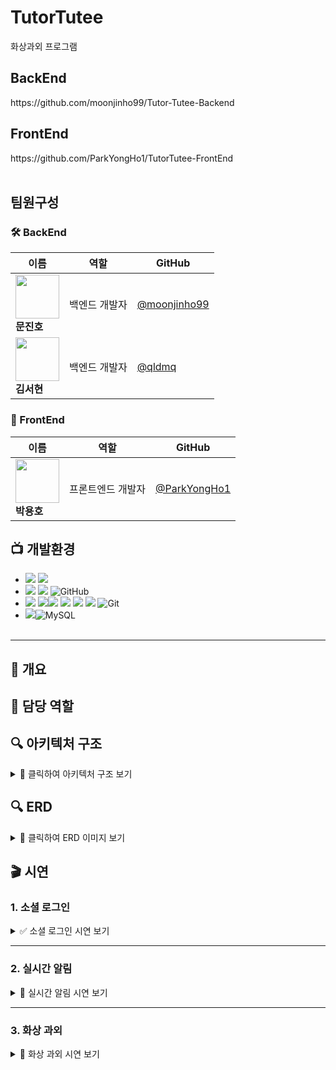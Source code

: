<h1>TutorTutee</h1>
화상과외 프로그램

<h2>BackEnd</h2>
https://github.com/moonjinho99/Tutor-Tutee-Backend
<h2>FrontEnd</h2>
https://github.com/ParkYongHo1/TutorTutee-FrontEnd
<br><br>

<h2>팀원구성</h2>

### 🛠 BackEnd
| 이름 | 역할 | GitHub |
|------|------|--------|
| <img src="https://github.com/moonjinho99.png?size=70" width="70"> <br> **문진호** | 백엔드 개발자 | [@moonjinho99](https://github.com/moonjinho99) |
| <img src="https://github.com/qldmq.png?size=70" width="70"> <br> **김서현** | 백엔드 개발자 | [@qldmq](https://github.com/qldmq) |

### 🎨 FrontEnd
| 이름 | 역할 | GitHub |
|------|------|--------|
| <img src="https://github.com/ParkYongHo1.png?size=70" width="70"> <br> **박용호** | 프론트엔드 개발자 | [@ParkYongHo1](https://github.com/ParkYongHo1) |

## 📺 개발환경
- <img src="https://img.shields.io/badge/IDE-%23121011?style=for-the-badge"> <img src="https://img.shields.io/badge/Eclipse-2C2255?style=for-the-badge&logo=Eclipse&logoColor=white"/>
- <img src="https://img.shields.io/badge/Tool-%23121011?style=for-the-badge"> <img src="https://img.shields.io/badge/MobaXterm-3A4655?style=for-the-badge&logo=MobaXterm&logoColor=white"/> ![GitHub](https://img.shields.io/badge/github-%23121011.svg?style=for-the-badge&logo=github&logoColor=white)
- <img src="https://img.shields.io/badge/Tech Stack-%23121011?style=for-the-badge"> <img src="https://img.shields.io/badge/java-%23ED8B00?style=for-the-badge&logo=openjdk&logoColor=white"><img src="https://img.shields.io/badge/17-515151?style=for-the-badge"> <img src="https://img.shields.io/badge/springboot-6DB33F?style=for-the-badge&logo=springboot&logoColor=white">
 <img src="https://img.shields.io/badge/AWS-232F3E?style=for-the-badge&logo=Amazon-AWS&logoColor=white"/> <img src="https://img.shields.io/badge/Redis-DC382D?style=for-the-badge&logo=Redis&logoColor=white"> 
![Git](https://img.shields.io/badge/git-%23F05033.svg?style=for-the-badge&logo=git&logoColor=white) 
- <img src="https://img.shields.io/badge/Database-%23121011?style=for-the-badge">![MySQL](https://img.shields.io/badge/mysql-%2300f.svg?style=for-the-badge&logo=mysql&logoColor=white)
<br/><br/>
<hr>

## 🚩 개요


## 📝 담당 역할


## 🔍 아키텍처 구조

<details>
  <summary>📌 클릭하여 아키텍처 구조 보기</summary>

  <br>

  ![ERD 이미지](https://github.com/user-attachments/assets/e59a4faf-c5b8-4807-8b57-523de13217b6)

</details>



## 🔍 ERD

<details>
  <summary>📌 클릭하여 ERD 이미지 보기</summary>

  <br>

  ![ERD 이미지](https://github.com/user-attachments/assets/e59a4faf-c5b8-4807-8b57-523de13217b6)

</details>

## 🎬 시연

### 1. 소셜 로그인

<details>
  <summary>✅ 소셜 로그인 시연 보기</summary>

  <br>

  ![소셜 로그인](https://github.com/your-repo/assets/social-login.gif)

</details>

---

### 2. 실시간 알림

<details>
  <summary>🔔 실시간 알림 시연 보기</summary>

  <br>

  - 팔로우/팔로잉 알림  
  - 강의 시작 알림  
  - 게시글 작성 및 좋아요/싫어요 알림  

  ![실시간 알림](https://github.com/your-repo/assets/realtime-notification.gif)

</details>

---

### 3. 화상 과외

<details>
  <summary>🎥 화상 과외 시연 보기</summary>

  <br>

  - 실시간 화면 공유  
  - 채팅 기능  

  ![화상 과외](https://github.com/your-repo/assets/video-tutoring.gif)

</details>


